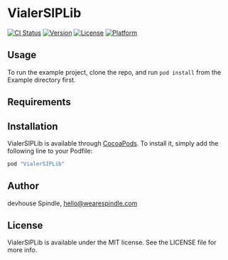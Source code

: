 # VialerSIPLib

[![CI Status](http://img.shields.io/travis/wearespindle/VialerSIPLib.svg?style=flat)](https://travis-ci.org/wearespindle/VialerSIPLib)
[![Version](https://img.shields.io/cocoapods/v/VialerSIPLib.svg?style=flat)](http://cocoapods.org/pods/VialerSIPLib)
[![License](https://img.shields.io/cocoapods/l/VialerSIPLib.svg?style=flat)](http://cocoapods.org/pods/VialerSIPLib)
[![Platform](https://img.shields.io/cocoapods/p/VialerSIPLib.svg?style=flat)](http://cocoapods.org/pods/VialerSIPLib)

## Usage

To run the example project, clone the repo, and run `pod install` from the Example directory first.

## Requirements

## Installation

VialerSIPLib is available through [CocoaPods](http://cocoapods.org). To install
it, simply add the following line to your Podfile:

```ruby
pod "VialerSIPLib"
```

## Author

devhouse Spindle, hello@wearespindle.com

## License

VialerSIPLib is available under the MIT license. See the LICENSE file for more info.
